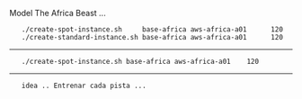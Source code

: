 Model The Africa Beast ... 


       ./create-spot-instance.sh     base-africa aws-africa-a01      120  
       ./create-standard-instance.sh base-africa aws-africa-a01      120

------------------------------------------------

       ./create-spot-instance.sh base-africa aws-africa-a01    120


------------------------------------------------


       idea .. Entrenar cada pista ... 
